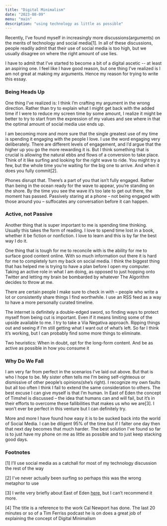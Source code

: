 ```yaml
---
title: "Digital Minimalism"
date: "2023-08-09"
menu: "main"
description: "using technology as little as possible"
---
```




Recently, I’ve found myself in increasingly more discussions(arguments) on the merits of technology and social media[1]. In all of these discussions, people readily admit that their use of social media is too high, but we usually disagree on where the right amount of use lies. 

I have to admit that I’ve started to become a bit of a digital ascetic -- at least an aspiring one. I feel like I have good reason, but one thing I’ve realized is I am not great at making my arguments. Hence my reason for trying to write this essay.

### Being Heads Up

One thing I’ve realized is: I think I’m crafting my argument in the wrong direction. Rather than try to explain what I might get back with the added time if I were to reduce my screen time by some amount, I realize it might be better to try to start from the expression of my values and see where in that the optimal amount of social media use ends up.

I am becoming more and more sure that the single greatest use of my time is spending it engaging with the people I love. I use the word engaging very deliberately. There are different levels of engagement, and I’d argue that the higher up you go the more rewarding it is. But I think something that is crucial is allowing the natural ebbs and flows of a conversion to take place. Think of it like surfing and looking for the right wave to ride. You might try a few, but the whole time you’re waiting for the big one to arrive. And when it does you fully commit[2]. 

Phones disrupt that. There’s a part of you that isn’t fully engaged. Rather than being in the ocean ready for the wave to appear, you’re standing on the shore. By the time you see the wave it’s too late to get out there, the moment has passed. Passively staring at a phone – not being engaged with those around you –  suffocates any conversation before it can happen. 


### Active, not Passive

Another thing that is super important to me is spending time thinking. Usually this takes the form of reading. I love to spend time lost in a book, whether it be fiction or nonfiction. I love to learn and this is by far the best way I do it. 

One thing that is tough for me to reconcile with is the ability for me to surface good content online. With so much information out there it is hard for me to completely turn my back on social media. I think the biggest thing that has helped me is trying to have a plan before I open my computer. Taking an active role in what I am doing, as opposed to just hopping onto Twitter and letting my brain be bombarded by whatever The Algorithm decides to throw at me. 

There are certain people I make sure to check in with – people who write a lot or consistently share things I find worthwhile. I use an RSS feed as a way to have a more personally curated timeline. 

The internet is definitely a double-edged sword, so finding ways to protect myself from being cut is important. Even if it means limiting some of the upside available to me. I try to take a Via Negativa approach. Ripping things out and seeing if I’m still getting what I want out of what’s left. So far I think it’s working, but I can probably find some more things to eliminate. 

Two heuristics: When in doubt, opt for the long-form content. And be as active as possible in how you consume it


### Why Do We Fall

I am very far from perfect in the scenarios I’ve laid out above. But that is who I hope to be. My sister often tells me I’m being self-righteous or dismissive of other people’s opinions(she’s right). I recognize my own faults but all too often I think I fail to extend the same consideration to others. The best excuse I can give myself is that I’m human. In East of Eden the concept of Timshel is discussed – the idea that humans can and will fail, but it’s in their efforts to overcome these fallibilities that makes us who we are[3]. I won’t ever be perfect in this venture but I can definitely try. 

More and more I have found how easy it is to be sucked back into the world of Social Media. I can be diligent 95% of the time but if I falter one day then that next day becomes that much harder. The best solution I’ve found so far is to just have my phone on me as little as possible and to just keep stacking good days.



### Footnotes

[1] I’ll use social media as a catchall for most of my technology discussion the rest of the way

[2] I've never actually been surfing so perhaps this was the wrong metaphor to use

[3] I write very briefly about East of Eden [here](https://matthartz.me/posts/books_as_a_service/), but I can’t recommend it more. 

[4] The title is a reference to the work Cal Newport has done. The last 20 minutes or so of a Tim Ferriss podcast he is on does a great job of explaining the concept of Digital Minimalism